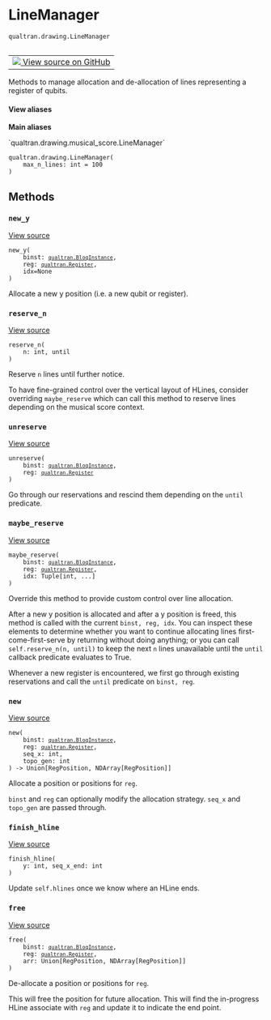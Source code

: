 # LineManager
`qualtran.drawing.LineManager`


<table class="tfo-notebook-buttons tfo-api nocontent" align="left">
<td>
  <a target="_blank" href="https://github.com/quantumlib/cirq-qubitization/blob/main/qualtran/drawing/musical_score.py#L87-L186">
    <img src="https://www.tensorflow.org/images/GitHub-Mark-32px.png" />
    View source on GitHub
  </a>
</td>
</table>



Methods to manage allocation and de-allocation of lines representing a register of qubits.

<section class="expandable">
  <h4 class="showalways">View aliases</h4>
  <p>
<b>Main aliases</b>
<p>`qualtran.drawing.musical_score.LineManager`</p>
</p>
</section>

<pre class="devsite-click-to-copy prettyprint lang-py tfo-signature-link">
<code>qualtran.drawing.LineManager(
    max_n_lines: int = 100
)
</code></pre>



<!-- Placeholder for "Used in" -->


## Methods

<h3 id="new_y"><code>new_y</code></h3>

<a target="_blank" class="external" href="https://github.com/quantumlib/cirq-qubitization/blob/main/qualtran/drawing/musical_score.py#L96-L98">View source</a>

<pre class="devsite-click-to-copy prettyprint lang-py tfo-signature-link">
<code>new_y(
    binst: <a href="../../qualtran/BloqInstance.html"><code>qualtran.BloqInstance</code></a>,
    reg: <a href="../../qualtran/Register.html"><code>qualtran.Register</code></a>,
    idx=None
)
</code></pre>

Allocate a new y position (i.e. a new qubit or register).


<h3 id="reserve_n"><code>reserve_n</code></h3>

<a target="_blank" class="external" href="https://github.com/quantumlib/cirq-qubitization/blob/main/qualtran/drawing/musical_score.py#L100-L110">View source</a>

<pre class="devsite-click-to-copy prettyprint lang-py tfo-signature-link">
<code>reserve_n(
    n: int, until
)
</code></pre>

Reserve `n` lines until further notice.

To have fine-grained control over the vertical layout of HLines, consider
overriding `maybe_reserve` which can call this method to reserve lines
depending on the musical score context.

<h3 id="unreserve"><code>unreserve</code></h3>

<a target="_blank" class="external" href="https://github.com/quantumlib/cirq-qubitization/blob/main/qualtran/drawing/musical_score.py#L112-L121">View source</a>

<pre class="devsite-click-to-copy prettyprint lang-py tfo-signature-link">
<code>unreserve(
    binst: <a href="../../qualtran/BloqInstance.html"><code>qualtran.BloqInstance</code></a>,
    reg: <a href="../../qualtran/Register.html"><code>qualtran.Register</code></a>
)
</code></pre>

Go through our reservations and rescind them depending on the `until` predicate.


<h3 id="maybe_reserve"><code>maybe_reserve</code></h3>

<a target="_blank" class="external" href="https://github.com/quantumlib/cirq-qubitization/blob/main/qualtran/drawing/musical_score.py#L123-L135">View source</a>

<pre class="devsite-click-to-copy prettyprint lang-py tfo-signature-link">
<code>maybe_reserve(
    binst: <a href="../../qualtran/BloqInstance.html"><code>qualtran.BloqInstance</code></a>,
    reg: <a href="../../qualtran/Register.html"><code>qualtran.Register</code></a>,
    idx: Tuple[int, ...]
)
</code></pre>

Override this method to provide custom control over line allocation.

After a new y position is allocated and after a y position is freed, this method
is called  with the current `binst, reg, idx`. You can inspect these elements to
determine whether you want to continue allocating lines first-come-first-serve by
returning without doing anything;
or you can call `self.reserve_n(n, until)` to keep the next `n` lines unavailable
until the `until` callback predicate evaluates to True.

Whenever a new register is encountered, we first go through existing reservations
and call the `until` predicate on `binst, reg`.

<h3 id="new"><code>new</code></h3>

<a target="_blank" class="external" href="https://github.com/quantumlib/cirq-qubitization/blob/main/qualtran/drawing/musical_score.py#L137-L158">View source</a>

<pre class="devsite-click-to-copy prettyprint lang-py tfo-signature-link">
<code>new(
    binst: <a href="../../qualtran/BloqInstance.html"><code>qualtran.BloqInstance</code></a>,
    reg: <a href="../../qualtran/Register.html"><code>qualtran.Register</code></a>,
    seq_x: int,
    topo_gen: int
) -> Union[RegPosition, NDArray[RegPosition]]
</code></pre>

Allocate a position or positions for `reg`.

`binst` and `reg` can optionally modify the allocation strategy.
`seq_x` and `topo_gen` are passed through.

<h3 id="finish_hline"><code>finish_hline</code></h3>

<a target="_blank" class="external" href="https://github.com/quantumlib/cirq-qubitization/blob/main/qualtran/drawing/musical_score.py#L160-L164">View source</a>

<pre class="devsite-click-to-copy prettyprint lang-py tfo-signature-link">
<code>finish_hline(
    y: int, seq_x_end: int
)
</code></pre>

Update `self.hlines` once we know where an HLine ends.


<h3 id="free"><code>free</code></h3>

<a target="_blank" class="external" href="https://github.com/quantumlib/cirq-qubitization/blob/main/qualtran/drawing/musical_score.py#L166-L186">View source</a>

<pre class="devsite-click-to-copy prettyprint lang-py tfo-signature-link">
<code>free(
    binst: <a href="../../qualtran/BloqInstance.html"><code>qualtran.BloqInstance</code></a>,
    reg: <a href="../../qualtran/Register.html"><code>qualtran.Register</code></a>,
    arr: Union[RegPosition, NDArray[RegPosition]]
)
</code></pre>

De-allocate a position or positions for `reg`.

This will free the position for future allocation. This will find the in-progress
HLine associate with `reg` and update it to indicate the end point.



